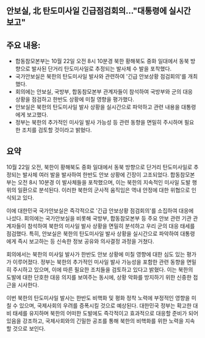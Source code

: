 ## 안보실, 北 탄도미사일 긴급점검회의…"대통령에 실시간 보고"

## 주요 내용:
*   합동참모본부는 10월 22일 오전 8시 10분경 북한 황해북도 중화 일대에서 동북 방향으로 발사된 단거리 탄도미사일로 추정되는 발사체 수 발을 포착했다.
*   국가안보실은 북한의 탄도미사일 발사와 관련하여 '긴급 안보상황 점검회의'를 개최했다.
*   회의에는 안보실, 국방부, 합동참모본부 관계자들이 참석하여 국방부와 군의 대응 상황을 점검하고 한반도 상황에 미칠 영향을 평가했다.
*   안보실은 북한의 탄도미사일 발사 상황을 실시간으로 파악하고 관련 내용을 대통령에게 보고했다.
*   정부는 북한의 추가적인 미사일 발사 가능성 등 관련 동향을 면밀히 주시하며 필요한 조치를 검토할 것이라고 밝혔다.

## 요약

10월 22일 오전, 북한이 황해북도 중화 일대에서 동북 방향으로 단거리 탄도미사일로 추정되는 발사체 여러 발을 발사하여 한반도 안보 상황에 긴장이 고조되었다. 합동참모본부는 오전 8시 10분경 이 발사체들을 포착했으며, 이는 북한의 지속적인 미사일 도발 행위의 일환으로 분석된다. 이러한 북한의 군사적 움직임은 역내 안정에 대한 위협으로 인식되고 있다.

이에 대한민국 국가안보실은 즉각적으로 '긴급 안보상황 점검회의'를 소집하여 대응에 나섰다. 회의에는 국가안보실을 비롯해 국방부, 합동참모본부 등 주요 안보 관련 기관 관계자들이 참석하여 북한의 미사일 발사 상황을 면밀히 분석하고 우리 군의 대응 태세를 점검했다. 특히, 안보실은 북한의 탄도미사일 발사 상황을 실시간으로 파악하여 대통령에게 즉시 보고하는 등 신속한 정보 공유와 의사결정 과정을 거쳤다.

회의에서는 북한의 미사일 발사가 한반도 안보 상황에 미칠 영향에 대한 심도 있는 평가가 이루어졌다. 정부는 북한의 추가적인 미사일 발사 가능성을 포함한 관련 동향을 면밀히 주시하고 있으며, 이에 따른 필요한 조치들을 검토하고 있다고 밝혔다. 이는 북한의 도발에 대한 단호한 대응 의지를 보여주는 동시에, 상황 악화를 방지하기 위한 신중한 접근을 시사한다.

이번 북한의 탄도미사일 발사는 한반도 비핵화 및 평화 정착 노력에 부정적인 영향을 미칠 수 있으며, 국제사회의 우려를 증폭시킬 것으로 예상된다. 대한민국 정부는 확고한 대비 태세를 유지하며 북한의 어떠한 도발에도 즉각적이고 효과적으로 대응할 준비가 되어 있음을 강조하고, 국제사회와의 긴밀한 공조를 통해 북한의 비핵화를 위한 노력을 지속할 것으로 보인다.